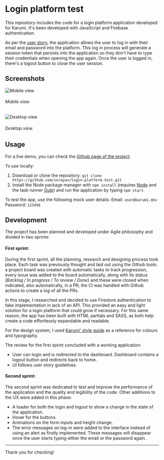# Login platform test
This repository includes the code for a login platform application developed for Karumi. It's been developed with JavaScript and Firebase authentication. 

As per the [user story](https://github.com/sorayav/login-platform-test/issues/1), the application allows the user to log in with their email and password into the platform. This log in process will generate a session token that persists into the application so they don't have to type their credentials when opening the app again. Once the user is logged in, there's a logout button to close the user session.

## Screenshots
![Mobile view](https://media.giphy.com/media/JsgclMCxpbUL6TK0Xj/giphy.gif)
###### Mobile view.
![Desktop view](https://media.giphy.com/media/kG2sSVXkoDH7dn9km5/giphy.gif)
###### Desktop view.
## Usage
For a live demo, you can check the [Github page of the project](https://sorayav.github.io/login-platform-test). 

To use locally: 
1. Download or clone the repository:
`git clone https://github.com/sorayav/login-platform-test.git`
2. Install the Node package manager with `npm install` (requires [Node](https://nodejs.org) and the task runner [Gulp](https://gulpjs.com)) and run the application by typing  `npm start`.

To test the app, use the following mock user details:
Email: `user@karumi.dev`
Password: `123456`

## Development
The project has been planned and developed under Agile philosophy and divided in two sprints:
#### First sprint:
During the first sprint, all the planning, research and designing process took place. Each task was previously thought and laid out using the Github tools: a project board was created with automatic tasks to track progression, every issue was added to the board automatically, along with its status (*Backlog / In progress / To review / Done*) and these were closed when indicated, also automatically, in a PR; the CI was handled with Github actions to create a log of all the PRs.

In this stage, I researched and decided to use Firestore authentication to fake implementation in lack of an API. This provided an easy and light solution for a login platform that could grow if necessary. For this same reason, the app has been built with HTML partials and SASS, as both help create a code effortlessly expandable and readable.

For the design system, I used [Karumi' style guide](https://github.com/Karumi/project-quality-assurance/blob/master/design-collaboration-guidelines.md) as a reference for colours and typography.

The review for the first sprint concluded with a working application:
 - User can login and is redirected to the dashboard. Dashboard contains a logout button and redirects back to home.
- UI follows user story guidelines.

#### Second sprint:

The second sprint was dedicated to test and improve the performance of the application and the quality and legibility of the code. Other additions to the UX were added in this phase:
 - A loader for both the login and logout to show a change in the state of the application.
 - Hover for the buttons.
 - Animations on the form inputs and height change.
 - The error messages on log-in were added to the interface instead of using an alert as firstly implemented. These messages will disappear once the user starts typing either the email or the password again.

---

Thank you for checking!